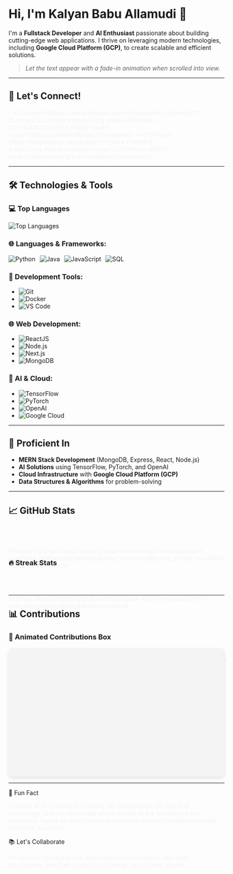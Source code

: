 # Hi, I'm Kalyan Babu Allamudi 👋

I'm a **Fullstack Developer** and **AI Enthusiast** passionate about building cutting-edge web applications. I thrive on leveraging modern technologies, including **Google Cloud Platform (GCP)**, to create scalable and efficient solutions.

> *Let the text appear with a fade-in animation when scrolled into view.*

---

## 🚀 Let's Connect!  
<div style="animation: fadeIn 2s ease-out;">
- **[LinkedIn](https://www.linkedin.com/in/kalyanbabu-allamudi)**  
  ![Connect on LinkedIn](https://img.shields.io/badge/-Connect%20on%20LinkedIn-blue?style=flat&logo=linkedin&logoColor=white)
- **[Portfolio](https://kalyanbabu.vercel.app/)**  
  ![View Portfolio](https://img.shields.io/badge/-View%20Portfolio-ff6f61?style=flat&logo=google-chrome&logoColor=white)
</div>

---

## 🛠️ Technologies & Tools

### 💻 Top Languages  
![Top Languages](https://github-readme-stats.vercel.app/api/top-langs/?username=Kalyanbabuallamudi&layout=compact&theme=radical)

### 🌐 Languages & Frameworks:  
<div style="display: flex; gap: 10px;">
  <img src="https://img.shields.io/badge/Python-3776AB?style=for-the-badge&logo=python&logoColor=white" alt="Python" style="transition: transform 0.3s;">
  <img src="https://img.shields.io/badge/Java-007396?style=for-the-badge&logo=java&logoColor=white" alt="Java" style="transition: transform 0.3s;">
  <img src="https://img.shields.io/badge/JavaScript-F7DF1E?style=for-the-badge&logo=javascript&logoColor=black" alt="JavaScript" style="transition: transform 0.3s;">
  <img src="https://img.shields.io/badge/SQL-4479A1?style=for-the-badge&logo=sql&logoColor=white" alt="SQL" style="transition: transform 0.3s;">
</div>

### 🧰 Development Tools:
- ![Git](https://img.shields.io/badge/Git-F05032?style=for-the-badge&logo=git&logoColor=white)
- ![Docker](https://img.shields.io/badge/Docker-0db7ed?style=for-the-badge&logo=docker&logoColor=white)
- ![VS Code](https://img.shields.io/badge/VS_Code-007ACC?style=for-the-badge&logo=visual-studio-code&logoColor=white)

### 🌐 Web Development:
- ![ReactJS](https://img.shields.io/badge/ReactJS-61DAFB?style=for-the-badge&logo=react&logoColor=black)
- ![Node.js](https://img.shields.io/badge/Node.js-339933?style=for-the-badge&logo=node.js&logoColor=white)
- ![Next.js](https://img.shields.io/badge/Next.js-000000?style=for-the-badge&logo=next.js&logoColor=white)
- ![MongoDB](https://img.shields.io/badge/MongoDB-47A248?style=for-the-badge&logo=mongodb&logoColor=white)

### 🤖 AI & Cloud:
- ![TensorFlow](https://img.shields.io/badge/TensorFlow-FF6F00?style=for-the-badge&logo=tensorflow&logoColor=white)
- ![PyTorch](https://img.shields.io/badge/PyTorch-EE4C2C?style=for-the-badge&logo=pytorch&logoColor=white)
- ![OpenAI](https://img.shields.io/badge/OpenAI-000000?style=for-the-badge&logo=openai&logoColor=white)
- ![Google Cloud](https://img.shields.io/badge/Google_Cloud-4285F4?style=for-the-badge&logo=google-cloud&logoColor=white)

---

## 🌱 Proficient In

- **MERN Stack Development** (MongoDB, Express, React, Node.js)
- **AI Solutions** using TensorFlow, PyTorch, and OpenAI
- **Cloud Infrastructure** with **Google Cloud Platform (GCP)**
- **Data Structures & Algorithms** for problem-solving

---

## 📈 GitHub Stats
<div style="animation: slideUp 2s ease-out;">
  ![Kalyan's GitHub Stats](https://github-readme-stats.vercel.app/api?username=Kalyanbabuallamudi&show_icons=true&count_private=true&hide=prs&theme=radical)
</div>

### 🔥 Streak Stats
<div style="animation: slideUp 2s ease-out;">
  ![GitHub Streak](https://github-readme-streak-stats.herokuapp.com/?user=Kalyanbabuallamudi&theme=radical)
</div>

---

## 📊 Contributions

### 🎨 Animated Contributions Box
<div style="position: relative; width: 100%; height: 300px; overflow: hidden; background-color: #f4f4f4; border-radius: 10px; box-shadow: 0 4px 8px rgba(0,0,0,0.1);">
  <div style="animation: slideIn 2s ease-in-out infinite;">
    ![GitHub Contributions](https://github-readme-activity-graph.cyclic.app/graph?username=Kalyanbabuallamudi&bg_color=ffffff&color=8D3C1B&line=8D3C1B&point=8D3C1B&area=true&area_color=FFDDC1)
  </div>
</div>

<style>
@keyframes slideIn {
  0% { transform: translateX(100%); }
  100% { transform: translateX(0); }
}

@keyframes fadeIn {
  from { opacity: 0; }
  to { opacity: 1; }
}

@keyframes slideUp {
  from { transform: translateY(50px); opacity: 0; }
  to { transform: translateY(0); opacity: 1; }
}
</style>

---

🎯 Fun Fact  
<div style="animation: fadeIn 2s ease-out;">
I believe AI and Machine Learning will revolutionize the future of technology, and I'm passionate about staying at the forefront of this innovation. I work on both front-end and back-end technologies to create full-stack solutions.
</div>

📚 Let's Collaborate  
<div style="animation: fadeIn 2s ease-out;">
I'm open to collaborations, open-source contributions, and tech discussions. Feel free to reach out through any of links above!
</div>
